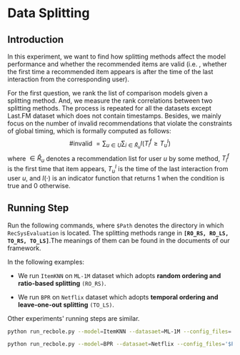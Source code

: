 # Data Splitting

## Introduction

In this experiment,  we want to find how splitting methods affect the model performance and whether the recommended items are valid (i.e. , whether the first time a recommended item appears is after the time of the last interaction from the corresponding user).

For the first question, we rank the list of comparison models given a splitting method. And, we measure the rank correlations between two splitting methods. The process is repeated for all the datasets except Last.FM dataset which does not contain timestamps. Besides, we mainly focus on the number of invalid recommendations that violate the constraints of global timing, which is formally computed as follows:
$$
\text { #invalid }=\sum_{u \in U} \sum_{i \in \hat{R}_{u}} I\left(T_{i}^{f} \geq T_{u}^{l}\right)
$$
where $\in \hat{R}_{u}$ denotes a recommendation list for user $u$ by some method, $T_{i}^{f}$ is the first time that item appears, $T_{u}^{l}$ is the time of the last interaction from user $u$, and $I(\cdot)$ is an indicator function that returns 1 when the condition is true and 0 otherwise.

## Running Step

Run the following commands, where `$Path` denotes the directory in which `RecSysEvaluation` is located. The splitting methods range in **`[RO_RS, RO_LS, TO_RS, TO_LS]`**.The meanings of them can be found in the documents of our framework.

In the following examples: 

- We run `ItemKNN` on `ML-1M` dataset which adopts **random ordering and ratio-based splitting** `(RO_RS)`.

- We run `BPR` on `Netflix` dataset which adopts **temporal ordering and leave-one-out splitting** `(TO_LS)`.

Other experiments' running steps are similar.

```bash
python run_recbole.py --model=ItemKNN --datasaet=ML-1M --config_files='$Path/RecSysEvaluation/dataset/ML-1M.yaml RecSysEvaluation/experiment/hyper_parameters/ML-1M/ItemKNN.yaml' --eval_setting=RO_RS,full

python run_recbole.py --model=BPR --datasaet=Netflix --config_files='$Path/RecSysEvaluation/dataset/Netflix.yaml RecSysEvaluation/experiment/hyper_parameters/Netflix/BPR.yaml' --eval_setting=TO_LS,full
```









   

   